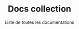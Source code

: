 ---
title: Docs collection
subtitle: Liste de toutes les documentations
layout: tutorial-category
type: 3d-print
show_sidebar: false
hero_height: is-small
sort: title
---